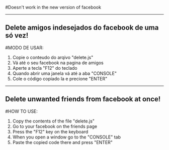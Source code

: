 #Doesn't work in the new version of facebook

-----------------------------------------------------------

## Delete amigos indesejados do facebook de uma só vez!

#MODO DE USAR:
1. Copie o conteudo do arqivo "delete.js"
2. Vá até o seu facebook na pagina de amigos
3. Aperte a tecla "F12" do teclado
4. Quando abrir uma janela vá até a aba "CONSOLE"
5. Cole o código copiado la e precione "ENTER"

-----------------------------------------------------------

## Delete unwanted friends from facebook at once!

#HOW TO USE:
1. Copy the contents of the file "delete.js"
2. Go to your facebook on the friends page
3. Press the "F12" key on the keyboard
4. When you open a window go to the "CONSOLE" tab
5. Paste the copied code there and press "ENTER"
